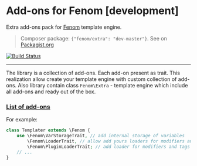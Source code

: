 Add-ons for Fenom [development]
=================

Extra add-ons pack for [Fenom](https://github.com/bzick/fenom) template engine.

> Composer package: `{"fenom/extra": "dev-master"}`. See on [Packagist.org](https://packagist.org/packages/fenom/extra)

[![Build Status](https://travis-ci.org/bzick/fenom-extra.png?branch=master)](https://travis-ci.org/bzick/fenom-extra)

***

The library is a collection of add-ons. Each add-on present as trait. This realization allow create your template engine with custom collection of add-ons.
Also library contain class `Fenom\Extra` - template engine which include all add-ons and ready out of the box.

### [List of add-ons](./docs/readme.md)

For example:
```php
class Templater extends \Fenom {
    use \Fenom\VarStorageTrait, // add internal storage of variables
        \Fenom\LoaderTrait, // allow add yours loaders for modifiers and tags
        \Fenom\PluginLoaderTrait; // add loader for modifiers and tags in Smarty-like style
    // ...
}
```
